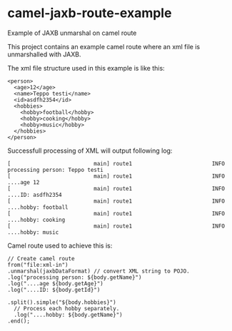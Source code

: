 # camel-jaxb-route-example
Example of JAXB unmarshal on camel route

This project contains an example camel route where an xml file is unmarshalled with JAXB.

The xml file structure used in this example is like this:
```
<person>
  <age>12</age>
  <name>Teppo testi</name>
  <id>asdfh2354</id>
  <hobbies>
    <hobby>football</hobby>
    <hobby>cooking</hobby>
    <hobby>music</hobby>
  </hobbies>
</person>
```

Successfull processing of XML will output following log:
```
[                          main] route1                         INFO  processing person: Teppo testi
[                          main] route1                         INFO  ....age 12
[                          main] route1                         INFO  ....ID: asdfh2354
[                          main] route1                         INFO  ....hobby: football
[                          main] route1                         INFO  ....hobby: cooking
[                          main] route1                         INFO  ....hobby: music
```

Camel route used to achieve this is:
```
// Create camel route
from("file:xml-in")
.unmarshal(jaxbDataFormat) // convert XML string to POJO.        
.log("processing person: ${body.getName}")
.log("....age ${body.getAge}")
.log("....ID: ${body.getId}")

.split().simple("${body.hobbies}")
  // Process each hobby separately.
  .log("....hobby: ${body.getName}")
.end();
```        
        
